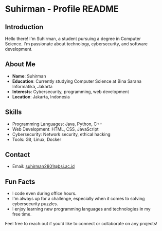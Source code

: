 # Suhirman - Profile README

## Introduction
Hello there! I'm Suhirman, a student pursuing a degree in Computer Science. I'm passionate about technology, cybersecurity, and software development. 

## About Me
- **Name**: Suhirman
- **Education**: Currently studying Computer Science at Bina Sarana Informatika, Jakarta
- **Interests**: Cybersecurity, programming, web development
- **Location**: Jakarta, Indonesia

## Skills
- Programming Languages: Java, Python, C++
- Web Development: HTML, CSS, JavaScript
- Cybersecurity: Network security, ethical hacking
- Tools: Git, Linux, Docker

## Contact
- Email: suhirman2801@bsi.ac.id

## Fun Facts
- I code even during office hours.
- I'm always up for a challenge, especially when it comes to solving cybersecurity puzzles.
- I enjoy learning new programming languages and technologies in my free time.

Feel free to reach out if you'd like to connect or collaborate on any projects!
